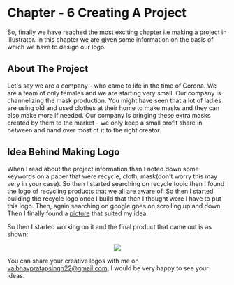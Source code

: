 # Chapter - 6 Creating A Project
So, finally we have reached the most exciting chapter i.e making a project in illustrator. In this chapter we are given some information on the basis of which we have to design our logo. 
## About The Project
Let's say we are a company - who came to life in the time of Corona. We are a team of only females and we are starting very small. Our company is channelizing the mask production. You might have seen that a lot of ladies are using old and used clothes at their home to make masks and they can also make more if needed. Our company is bringing these extra masks created by them to the market - we only keep a small profit share in between and hand over most of it to the right creator.

## Idea Behind Making Logo
When I read about the project information than I noted down some keywords on a paper that were recycle, cloth, mask(don't worry this may very in your case). So then I started searching on recycle topic then I found the logo of recycling products that we all are aware of. So then I started building the recycle logo once I build that then I thought were I have to put this logo. Then, again searching on google goes on scrolling up and down. Then I finally found a [picture](https://image.shutterstock.com/z/stock-vector-recycling-clothes-hand-over-your-old-clothes-for-recycling-clothing-falls-into-a-container-with-a-1404382760.jpg) that suited my idea. 

So then I started working on it and the final product that came out is as shown:

<p text align="center"><img src="https://user-images.githubusercontent.com/54719422/94174341-c589d600-feb2-11ea-869f-95eb8d47036c.png"></p>

You can share your creative logos with me on vaibhavpratapsingh22@gmail.com, I would be very happy to see your ideas.
